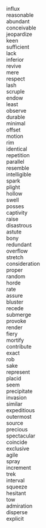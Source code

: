 influx  
reasonable  
abundant   
conceivable  
jeopardize  
keen  
sufficient  
lack  
inferior  
revive  
mere  
respect  
lash  
scruple  
endow  
least  
observe  
durable  
minimal  
offset  
motion  
rim  
identical  
repetition  
parallel  
resemble  
intelligible  
spark  
plight  
hollow  
swell  
posses  
captivity  
raise  
disastrous  
astute  
bony  
redundant  
overflow  
stretch  
consideration  
proper  
random  
horde  
rate  
assure  
bluster  
recede  
submerge  
provoke  
render  
fiery  
mortify  
contribute  
exact  
rob  
sake  
represent  
placid  
seem  
precipitate  
invasion  
similar  
expeditious  
outermost  
source  
precious  
spectacular  
coincide  
exclusive  
agile  
spray  
increment  
trek  
interval  
squeeze  
hesitant  
tow  
admiration  
disperse  
explicit  
